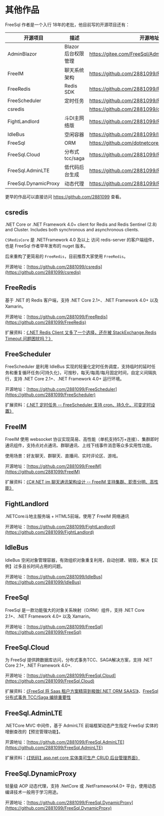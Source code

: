 # 其他作品

FreeSql 作者是一个入行 18年的老批，他目前写的开源项目还有：

| 开源项目 | 描述 | 开源地址 | 开源协议 |
| --- | --- | --- | --- |
| AdminBlazor | Blazor 后台权限管理 | https://gitee.com/FreeSql/AdminBlazor | Apache2.0 |
| FreeIM | 聊天系统架构 | https://github.com/2881099/FreeIM | MIT |
| FreeRedis | Redis SDK | https://github.com/2881099/FreeRedis | MIT |
| FreeScheduler | 定时任务 | https://github.com/2881099/FreeScheduler | MIT |
| csredis |  | https://github.com/2881099/csredis | MIT |
| FightLandlord | 斗DI主网络版 | https://github.com/2881099/FightLandlord | 学习用途 |
| IdleBus | 空闲容器 | https://github.com/2881099/IdleBus | MIT |
| FreeSql| ORM | https://github.com/dotnetcore/FreeSql | MIT |
| FreeSql.Cloud | 分布式tcc/saga | https://github.com/2881099/FreeSql.Cloud | MIT |
| FreeSql.AdminLTE | 低代码后台生成 | https://github.com/2881099/FreeSql.AdminLTE | MIT |
| FreeSql.DynamicProxy | 动态代理 | https://github.com/2881099/FreeSql.DynamicProxy | 学习用途 |

更早的作品可以直接访问 https://github.com/2881099 查看。

## csredis

.NET Core or .NET Framework 4.0+ client for Redis and Redis Sentinel (2.8) and Cluster. Includes both synchronous and asynchronous clients.

`CSRedisCore` 是 .NETFramework 4.0 及以上 访问 redis-server 的客户端组件，也是 FreeSql 作者早年发布的 nuget 版本。

后来重构了更简易的 `FreeRedis`，目前推荐大家使用 `FreeRedis`。

开源地址：[https://github.com/2881099/csredis](https://github.com/2881099/csredis)

## FreeRedis

基于 .NET 的 Redis 客户端，支持 .NET Core 2.1+、.NET Framework 4.0+ 以及 Xamarin。

开源地址：[https://github.com/2881099/FreeRedis](https://github.com/2881099/FreeRedis)

扩展资料：[《.NET Redis Client 又多了一个选择，还在被 StackExchange.Redis Timeout 问题困扰吗？》](https://www.cnblogs.com/FreeSql/p/16455983.html)

## FreeScheduler

FreeScheduler 是利用 IdleBus 实现的轻量化定时任务调度，支持临时的延时任务和重复循环任务(可持久化)，可按秒，每天/每周/每月固定时间，自定义间隔执行，支持 .NET Core 2.1+、.NET Framework 4.0+ 运行环境。

开源地址：[https://github.com/2881099/FreeScheduler](https://github.com/2881099/FreeScheduler)

扩展资料：[《.NET 定时任务 -- FreeScheduler 支持 cron、持久化、可变定时设置》](https://www.cnblogs.com/FreeSql/p/16623030.html)

## FreeIM

FreeIM 使用 websocket 协议实现简易、高性能（单机支持5万+连接）、集群即时通讯组件，支持点对点通讯、群聊通讯、上线下线事件消息等众多实用性功能。 

使用场景：好友聊天、群聊天、直播间、实时评论区、游戏。

开源地址：[https://github.com/2881099/FreeIM](https://github.com/2881099/FreeIM)

扩展资料：[《C#.NET im 聊天通讯架构设计 -- FreeIM 支持集群、职责分明、高性能》](https://www.cnblogs.com/FreeSql/p/16632727.html)

## FightLandlord

.NETCore斗地主服务端 + HTML5前端，使用了 FreeIM 网络通讯

开源地址：[https://github.com/2881099/FightLandlord](https://github.com/2881099/FightLandlord)

## IdleBus

IdleBus 空闲对象管理容器，有效组织对象重复利用，自动创建、销毁，解决【实例】过多且长时间占用的问题。

开源地址：[https://github.com/2881099/IdleBus](https://github.com/2881099/IdleBus)

## FreeSql

FreeSql 是一款功能强大的对象关系映射（O/RM）组件，支持 .NET Core 2.1+、.NET Framework 4.0+ 以及 Xamarin。

开源地址：[https://github.com/2881099/FreeSql](https://github.com/2881099/FreeSql)

## FreeSql.Cloud

为 FreeSql 提供跨数据库访问，分布式事务TCC、SAGA解决方案，支持 .NET Core 2.1+, .NET Framework 4.0+.

开源地址：[https://github.com/2881099/FreeSql.Cloud](https://github.com/2881099/FreeSql.Cloud)

扩展资料：[《FreeSql 将 Saas 租户方案精简到极致[.NET ORM SAAS]》](https://www.cnblogs.com/FreeSql/p/16556303.html)、[FreeSql 分布式事务 TCC/Saga 编排重要性](https://www.cnblogs.com/FreeSql/p/16594837.html)

## FreeSql.AdminLTE

.NETCore MVC 中间件，基于 AdminLTE 前端框架动态产生指定 FreeSql 实体的增删查改的【预览管理功能】。

开源地址：[https://github.com/2881099/FreeSql.AdminLTE](https://github.com/2881099/FreeSql.AdminLTE)

扩展资料：[《【低码】asp.net core 实体类可生产 CRUD 后台管理界面》](https://www.cnblogs.com/FreeSql/p/16287701.html)

## FreeSql.DynamicProxy

轻量级 AOP 动态代理，支持 .NetCore 或 .NetFramework4.0+ 平台，使用动态编译技术一般用于学习用途。

开源地址：[https://github.com/2881099/FreeSql.DynamicProxy](https://github.com/2881099/FreeSql.DynamicProxy)
